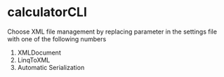 # calculatorCLI
Choose XML file management by replacing parameter in the settings file with one of the following numbers
1. XMLDocument
2. LinqToXML
3. Automatic Serialization
